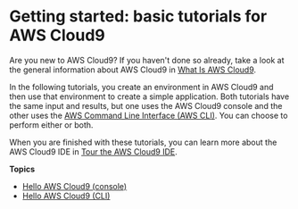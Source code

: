 # Getting started: basic tutorials for AWS Cloud9<a name="tutorials-basic"></a>

Are you new to AWS Cloud9? If you haven't done so already, take a look at the general information about AWS Cloud9 in [What Is AWS Cloud9](welcome.md)\.

In the following tutorials, you create an environment in AWS Cloud9 and then use that environment to create a simple application\. Both tutorials have the same input and results, but one uses the AWS Cloud9 console and the other uses the [AWS Command Line Interface \(AWS CLI\)](https://docs.aws.amazon.com/cli/latest/userguide/)\. You can choose to perform either or both\.

When you are finished with these tutorials, you can learn more about the AWS Cloud9 IDE in [Tour the AWS Cloud9 IDE](tour-ide.md)\.

**Topics**
+ [Hello AWS Cloud9 \(console\)](tutorial.md)
+ [Hello AWS Cloud9 \(CLI\)](tutorial-basic-cli.md)
